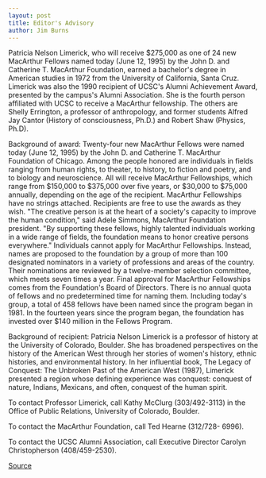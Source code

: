 ```yaml
---
layout: post
title: Editor's Advisory
author: Jim Burns
---
```


Patricia Nelson Limerick, who will receive $275,000 as one of 24  new MacArthur Fellows named today (June 12, 1995) by the John D.  and Catherine T. MacArthur Foundation, earned a bachelor's degree in  American studies in 1972 from the University of California, Santa  Cruz. Limerick was also the 1990 recipient of UCSC's Alumni  Achievement Award, presented by the campus's Alumni Association.  She is the fourth person affiliated with UCSC to receive a MacArthur  fellowship. The others are Shelly Errington, a professor of  anthropology, and former students Alfred Jay Cantor (History of  consciousness, Ph.D.) and Robert Shaw (Physics, Ph.D).

Background of award: Twenty-four new MacArthur Fellows were  named today (June 12, 1995) by the John D. and Catherine T.  MacArthur Foundation of Chicago. Among the people honored are  individuals in fields ranging from human rights, to theater, to  history, to fiction and poetry, and to biology and neuroscience. All  will receive MacArthur Fellowships, which range from $150,000 to  $375,000 over five years, or $30,000 to $75,000 annually, depending  on the age of the recipient. MacArthur Fellowships have no strings  attached. Recipients are free to use the awards as they wish. "The  creative person is at the heart of a society's capacity to improve the  human condition," said Adele Simmons, MacArthur Foundation  president. "By supporting these fellows, highly talented individuals  working in a wide range of fields, the foundation means to honor  creative persons everywhere." Individuals cannot apply for  MacArthur Fellowships. Instead, names are proposed to the  foundation by a group of more than 100 designated nominators in a  variety of professions and areas of the country. Their nominations  are reviewed by a twelve-member selection committee, which  meets seven times a year. Final approval for MacArthur Fellowships  comes from the Foundation's Board of Directors. There is no annual  quota of fellows and no predetermined time for naming them.  Including today's group, a total of 458 fellows have been named  since the program began in 1981. In the fourteen years since the  program began, the foundation has invested over $140 million in the  Fellows Program.

Background of recipient: Patricia Nelson Limerick is a professor of  history at the University of Colorado, Boulder. She has broadened  perspectives on the history of the American West through her  stories of women's history, ethnic histories, and environmental  history. In her influential book, The Legacy of Conquest: The Unbroken Past of the American West (1987), Limerick presented  a region whose defining experience was conquest: conquest of  nature, Indians, Mexicans, and often, conquest of the human spirit.

To contact Professor Limerick, call Kathy McClurg (303/492-3113)  in the Office of Public Relations, University of Colorado, Boulder.

To contact the MacArthur Foundation, call Ted Hearne (312/728- 6996).

To contact the UCSC Alumni Association, call Executive Director  Carolyn Christopherson (408/459-2530).

[Source](http://www1.ucsc.edu/news_events/press_releases/archive/94-95/06-95/061295-UC_Santa_Cruz_alumn.html "Permalink to 061295-UC_Santa_Cruz_alumn")
